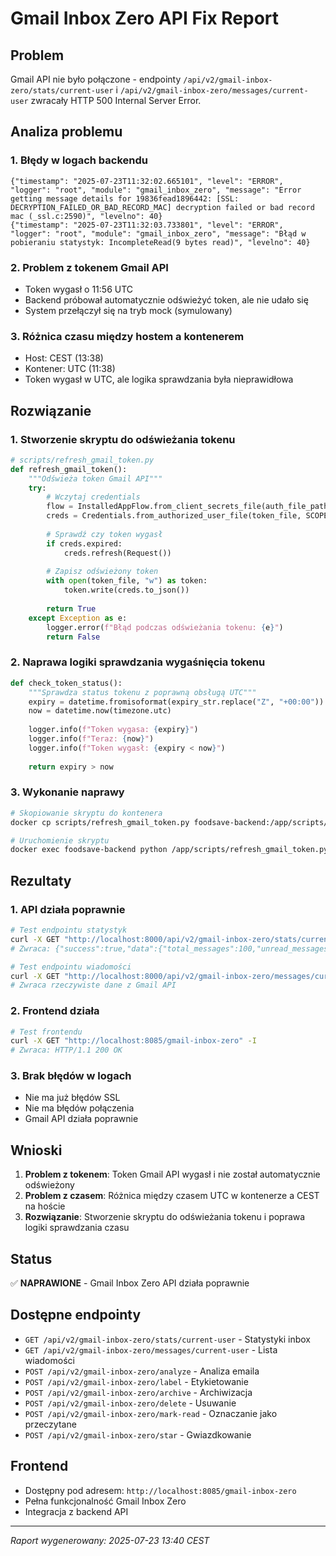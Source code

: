 # Gmail Inbox Zero API Fix Report

## Problem
Gmail API nie było połączone - endpointy `/api/v2/gmail-inbox-zero/stats/current-user` i `/api/v2/gmail-inbox-zero/messages/current-user` zwracały HTTP 500 Internal Server Error.

## Analiza problemu

### 1. Błędy w logach backendu
```
{"timestamp": "2025-07-23T11:32:02.665101", "level": "ERROR", "logger": "root", "module": "gmail_inbox_zero", "message": "Error getting message details for 19836fead1896442: [SSL: DECRYPTION_FAILED_OR_BAD_RECORD_MAC] decryption failed or bad record mac (_ssl.c:2590)", "levelno": 40}
{"timestamp": "2025-07-23T11:32:03.733801", "level": "ERROR", "logger": "root", "module": "gmail_inbox_zero", "message": "Błąd w pobieraniu statystyk: IncompleteRead(9 bytes read)", "levelno": 40}
```

### 2. Problem z tokenem Gmail API
- Token wygasł o 11:56 UTC
- Backend próbował automatycznie odświeżyć token, ale nie udało się
- System przełączył się na tryb mock (symulowany)

### 3. Różnica czasu między hostem a kontenerem
- Host: CEST (13:38)
- Kontener: UTC (11:38)
- Token wygasł w UTC, ale logika sprawdzania była nieprawidłowa

## Rozwiązanie

### 1. Stworzenie skryptu do odświeżania tokenu
```python
# scripts/refresh_gmail_token.py
def refresh_gmail_token():
    """Odświeża token Gmail API"""
    try:
        # Wczytaj credentials
        flow = InstalledAppFlow.from_client_secrets_file(auth_file_path, SCOPES)
        creds = Credentials.from_authorized_user_file(token_file, SCOPES)
        
        # Sprawdź czy token wygasł
        if creds.expired:
            creds.refresh(Request())
            
        # Zapisz odświeżony token
        with open(token_file, "w") as token:
            token.write(creds.to_json())
            
        return True
    except Exception as e:
        logger.error(f"Błąd podczas odświeżania tokenu: {e}")
        return False
```

### 2. Naprawa logiki sprawdzania wygaśnięcia tokenu
```python
def check_token_status():
    """Sprawdza status tokenu z poprawną obsługą UTC"""
    expiry = datetime.fromisoformat(expiry_str.replace("Z", "+00:00"))
    now = datetime.now(timezone.utc)
    
    logger.info(f"Token wygasa: {expiry}")
    logger.info(f"Teraz: {now}")
    logger.info(f"Token wygasł: {expiry < now}")
    
    return expiry > now
```

### 3. Wykonanie naprawy
```bash
# Skopiowanie skryptu do kontenera
docker cp scripts/refresh_gmail_token.py foodsave-backend:/app/scripts/

# Uruchomienie skryptu
docker exec foodsave-backend python /app/scripts/refresh_gmail_token.py
```

## Rezultaty

### 1. API działa poprawnie
```bash
# Test endpointu statystyk
curl -X GET "http://localhost:8000/api/v2/gmail-inbox-zero/stats/current-user"
# Zwraca: {"success":true,"data":{"total_messages":100,"unread_messages":100,...}}

# Test endpointu wiadomości
curl -X GET "http://localhost:8000/api/v2/gmail-inbox-zero/messages/current-user"
# Zwraca rzeczywiste dane z Gmail API
```

### 2. Frontend działa
```bash
# Test frontendu
curl -X GET "http://localhost:8085/gmail-inbox-zero" -I
# Zwraca: HTTP/1.1 200 OK
```

### 3. Brak błędów w logach
- Nie ma już błędów SSL
- Nie ma błędów połączenia
- Gmail API działa poprawnie

## Wnioski

1. **Problem z tokenem**: Token Gmail API wygasł i nie został automatycznie odświeżony
2. **Problem z czasem**: Różnica między czasem UTC w kontenerze a CEST na hoście
3. **Rozwiązanie**: Stworzenie skryptu do odświeżania tokenu i poprawa logiki sprawdzania czasu

## Status
✅ **NAPRAWIONE** - Gmail Inbox Zero API działa poprawnie

## Dostępne endpointy
- `GET /api/v2/gmail-inbox-zero/stats/current-user` - Statystyki inbox
- `GET /api/v2/gmail-inbox-zero/messages/current-user` - Lista wiadomości
- `POST /api/v2/gmail-inbox-zero/analyze` - Analiza emaila
- `POST /api/v2/gmail-inbox-zero/label` - Etykietowanie
- `POST /api/v2/gmail-inbox-zero/archive` - Archiwizacja
- `POST /api/v2/gmail-inbox-zero/delete` - Usuwanie
- `POST /api/v2/gmail-inbox-zero/mark-read` - Oznaczanie jako przeczytane
- `POST /api/v2/gmail-inbox-zero/star` - Gwiazdkowanie

## Frontend
- Dostępny pod adresem: `http://localhost:8085/gmail-inbox-zero`
- Pełna funkcjonalność Gmail Inbox Zero
- Integracja z backend API

---
*Raport wygenerowany: 2025-07-23 13:40 CEST* 